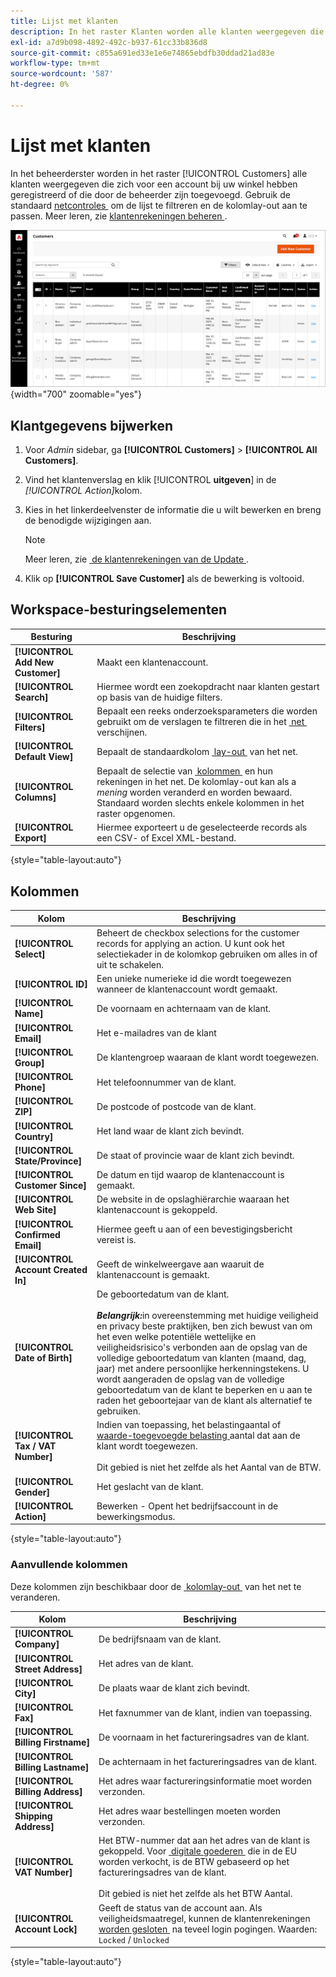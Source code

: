 ```yaml
---
title: Lijst met klanten
description: In het raster Klanten worden alle klanten weergegeven die zich voor een account bij uw winkel hebben geregistreerd of die door de beheerder zijn toegevoegd.
exl-id: a7d9b098-4892-492c-b937-61cc33b836d8
source-git-commit: c855a691ed33e1e6e74865ebdfb30ddad21ad83e
workflow-type: tm+mt
source-wordcount: '587'
ht-degree: 0%

---
```


# Lijst met klanten

In het beheerderster worden in het raster [!UICONTROL Customers] alle klanten weergegeven die zich voor een account bij uw winkel hebben geregistreerd of die door de beheerder zijn toegevoegd. Gebruik de standaard [&#x200B; netcontroles &#x200B;](../getting-started/admin-grid-controls.md) om de lijst te filtreren en de kolomlay-out aan te passen. Meer leren, zie [&#x200B; klantenrekeningen beheren &#x200B;](../customers/manage-account.md).

![&#x200B; lijst van Klanten &#x200B;](assets/customer-accounts-all-grid.png){width="700" zoomable="yes"}

## Klantgegevens bijwerken

1. Voor _Admin_ sidebar, ga **[!UICONTROL Customers]** > **[!UICONTROL All Customers]**.

1. Vind het klantenverslag en klik [!UICONTROL **uitgeven**] in de _[!UICONTROL Action]_&#x200B;kolom.

1. Kies in het linkerdeelvenster de informatie die u wilt bewerken en breng de benodigde wijzigingen aan.

   >[!NOTE]
   >
   >Meer leren, zie [&#x200B; de klantenrekeningen van de Update &#x200B;](../customers/update-account.md).

1. Klik op **[!UICONTROL Save Customer]** als de bewerking is voltooid.

## Workspace-besturingselementen

| Besturing | Beschrijving |
| --- | --- |
| **[!UICONTROL Add New Customer]** | Maakt een klantenaccount. |
| **[!UICONTROL Search]** | Hiermee wordt een zoekopdracht naar klanten gestart op basis van de huidige filters. |
| **[!UICONTROL Filters]** | Bepaalt een reeks onderzoeksparameters die worden gebruikt om de verslagen te filtreren die in het [&#x200B; net &#x200B;](../getting-started/admin-grid-controls.md) verschijnen. |
| **[!UICONTROL Default View]** | Bepaalt de standaardkolom [&#x200B; lay-out &#x200B;](../getting-started/admin-grid-controls.md) van het net. |
| **[!UICONTROL Columns]** | Bepaalt de selectie van [&#x200B; kolommen &#x200B;](../getting-started/admin-grid-controls.md) en hun rekeningen in het net. De kolomlay-out kan als a _mening_ worden veranderd en worden bewaard. Standaard worden slechts enkele kolommen in het raster opgenomen. |
| **[!UICONTROL Export]** | Hiermee exporteert u de geselecteerde records als een CSV- of Excel XML-bestand. |

{style="table-layout:auto"}

## Kolommen

| Kolom | Beschrijving |
| --- | --- |
| **[!UICONTROL Select]** | Beheert de checkbox selections for the customer records for applying an action. U kunt ook het selectiekader in de kolomkop gebruiken om alles in of uit te schakelen. |
| **[!UICONTROL ID]** | Een unieke numerieke id die wordt toegewezen wanneer de klantenaccount wordt gemaakt. |
| **[!UICONTROL Name]** | De voornaam en achternaam van de klant. |
| **[!UICONTROL Email]** | Het e-mailadres van de klant |
| **[!UICONTROL Group]** | De klantengroep waaraan de klant wordt toegewezen. |
| **[!UICONTROL Phone]** | Het telefoonnummer van de klant. |
| **[!UICONTROL ZIP]** | De postcode of postcode van de klant. |
| **[!UICONTROL Country]** | Het land waar de klant zich bevindt. |
| **[!UICONTROL State/Province]** | De staat of provincie waar de klant zich bevindt. |
| **[!UICONTROL Customer Since]** | De datum en tijd waarop de klantenaccount is gemaakt. |
| **[!UICONTROL Web Site]** | De website in de opslaghiërarchie waaraan het klantenaccount is gekoppeld. |
| **[!UICONTROL Confirmed Email]** | Hiermee geeft u aan of een bevestigingsbericht vereist is. |
| **[!UICONTROL Account Created In]** | Geeft de winkelweergave aan waaruit de klantenaccount is gemaakt. |
| **[!UICONTROL Date of Birth]** | De geboortedatum van de klant. <br><br>**_Belangrijk:_**&#x200B;in overeenstemming met huidige veiligheid en privacy beste praktijken, ben zich bewust van om het even welke potentiële wettelijke en veiligheidsrisico&#39;s verbonden aan de opslag van de volledige geboortedatum van klanten (maand, dag, jaar) met andere persoonlijke herkenningstekens. U wordt aangeraden de opslag van de volledige geboortedatum van de klant te beperken en u aan te raden het geboortejaar van de klant als alternatief te gebruiken. |
| **[!UICONTROL Tax / VAT Number]** | Indien van toepassing, het belastingaantal of [&#x200B; waarde-toegevoegde belasting &#x200B;](../stores-purchase/vat.md) aantal dat aan de klant wordt toegewezen. <br/><br/> Dit gebied is niet het zelfde als het Aantal van de BTW. |
| **[!UICONTROL Gender]** | Het geslacht van de klant. |
| **[!UICONTROL Action]** | Bewerken - Opent het bedrijfsaccount in de bewerkingsmodus. |

{style="table-layout:auto"}

### Aanvullende kolommen

Deze kolommen zijn beschikbaar door de [&#x200B; kolomlay-out &#x200B;](../getting-started/admin-grid-controls.md) van het net te veranderen.

| Kolom | Beschrijving |
| --- | --- |
| **[!UICONTROL Company]** | De bedrijfsnaam van de klant. |
| **[!UICONTROL Street Address]** | Het adres van de klant. |
| **[!UICONTROL City]** | De plaats waar de klant zich bevindt. |
| **[!UICONTROL Fax]** | Het faxnummer van de klant, indien van toepassing. |
| **[!UICONTROL Billing Firstname]** | De voornaam in het factureringsadres van de klant. |
| **[!UICONTROL Billing Lastname]** | De achternaam in het factureringsadres van de klant. |
| **[!UICONTROL Billing Address]** | Het adres waar factureringsinformatie moet worden verzonden. |
| **[!UICONTROL Shipping Address]** | Het adres waar bestellingen moeten worden verzonden. |
| **[!UICONTROL VAT Number]** | Het BTW-nummer dat aan het adres van de klant is gekoppeld. Voor [&#x200B; digitale goederen &#x200B;](../stores-purchase/taxes.md) die in de EU worden verkocht, is de BTW gebaseerd op het factureringsadres van de klant. <br/><br/> Dit gebied is niet het zelfde als het BTW Aantal. |
| **[!UICONTROL Account Lock]** | Geeft de status van de account aan. Als veiligheidsmaatregel, kunnen de klantenrekeningen [&#x200B; worden gesloten &#x200B;](../customers/password-options.md) na teveel login pogingen. Waarden: `Locked` / `Unlocked` |

{style="table-layout:auto"}
